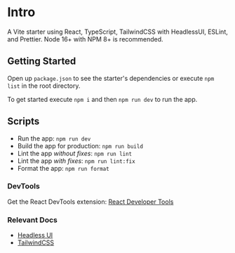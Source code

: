 # Intro

A Vite starter using React, TypeScript, TailwindCSS with HeadlessUI, ESLint, and Prettier. Node 16+ with NPM 8+ is recommended.

## Getting Started

Open up `package.json` to see the starter's dependencies or execute `npm list` in the root directory.

To get started execute `npm i` and then `npm run dev` to run the app.

## Scripts

-   Run the app: `npm run dev`
-   Build the app for production: `npm run build`
-   Lint the app _without fixes_: `npm run lint`
-   Lint the app _with fixes_: `npm run lint:fix`
-   Format the app: `npm run format`

### DevTools

Get the React DevTools extension: [React Developer Tools](https://beta.reactjs.org/learn/react-developer-tools)

### Relevant Docs

-   [Headless UI](https://headlessui.com/)
-   [TailwindCSS](https://tailwindcss.com/docs/)
